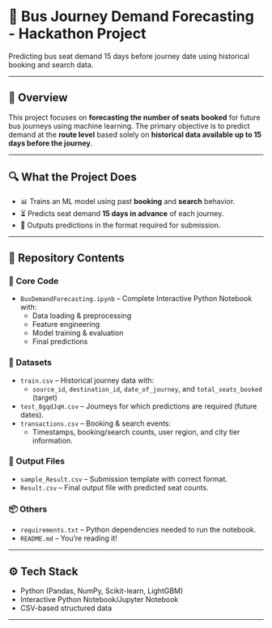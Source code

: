 # 🚌 Bus Journey Demand Forecasting - Hackathon Project

Predicting bus seat demand 15 days before journey date using historical booking and search data.

---

## 📌 Overview

This project focuses on **forecasting the number of seats booked** for future bus journeys using machine learning. The primary objective is to predict demand at the **route level** based solely on **historical data available up to 15 days before the journey**.

---

## 🔍 What the Project Does

- 📊 Trains an ML model using past **booking** and **search** behavior.
- ⏳ Predicts seat demand **15 days in advance** of each journey.
- 📁 Outputs predictions in the format required for submission.

---

## 📂 Repository Contents

### 🧠 Core Code
- `BusDemandForecasting.ipynb` – Complete Interactive Python Notebook with:
  - Data loading & preprocessing  
  - Feature engineering  
  - Model training & evaluation  
  - Final predictions  

### 📁 Datasets
- `train.csv` – Historical journey data with:
  - `source_id`, `destination_id`, `date_of_journey`, and `total_seats_booked` (target)
- `test_8gqdJqH.csv` – Journeys for which predictions are required (future dates).
- `transactions.csv` – Booking & search events:
  - Timestamps, booking/search counts, user region, and city tier information.

### 📄 Output Files
- `sample_Result.csv` – Submission template with correct format.
- `Result.csv` – Final output file with predicted seat counts.

### 📦 Others
- `requirements.txt` – Python dependencies needed to run the notebook.
- `README.md` – You’re reading it!

---

## ⚙️ Tech Stack

- Python (Pandas, NumPy, Scikit-learn, LightGBM)
- Interactive Python Notebook/Jupyter Notebook
- CSV-based structured data

---

